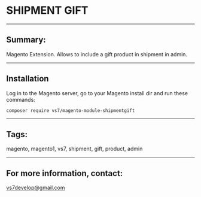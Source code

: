 # SHIPMENT GIFT

***

## Summary:

Magento Extension. Allows to include a gift product in shipment in admin.

***

## Installation

Log in to the Magento server, go to your Magento install dir and run these commands:
```
composer require vs7/magento-module-shipmentgift
```
***

## Tags:

magento, magento1, vs7, shipment, gift, product, admin

***
## For more information, contact:
<vs7develop@gmail.com>
